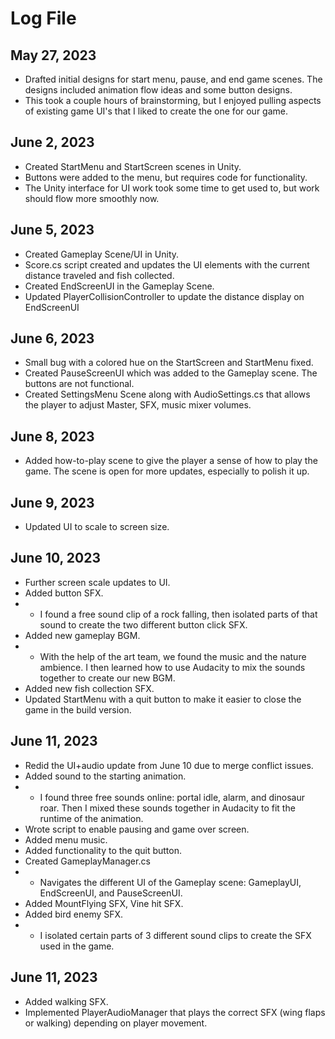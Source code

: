 # Log File

## May 27, 2023
* Drafted initial designs for start menu, pause, and end game scenes. The designs included animation flow ideas and some button designs.
* This took a couple hours of brainstorming, but I enjoyed pulling aspects of existing game UI's that I liked to create the one for our game.

## June 2, 2023
* Created StartMenu and StartScreen scenes in Unity.
* Buttons were added to the menu, but requires code for functionality.
* The Unity interface for UI work took some time to get used to, but work should flow more smoothly now.

## June 5, 2023
* Created Gameplay Scene/UI in Unity.
* Score.cs script created and updates the UI elements with the current distance traveled and fish collected.
* Created EndScreenUI in the Gameplay Scene.
* Updated PlayerCollisionController to update the distance display on EndScreenUI

## June 6, 2023
* Small bug with a colored hue on the StartScreen and StartMenu fixed.
* Created PauseScreenUI which was added to the Gameplay scene. The buttons are not functional.
* Created SettingsMenu Scene along with AudioSettings.cs that allows the player to adjust Master, SFX, music mixer volumes. 

## June 8, 2023
* Added how-to-play scene to give the player a sense of how to play the game. The scene is open for more updates, especially to polish it up.

## June 9, 2023
* Updated UI to scale to screen size.

## June 10, 2023
* Further screen scale updates to UI.
* Added button SFX.
* * I found a free sound clip of a rock falling, then isolated parts of that sound to create the two different button click SFX.
* Added new gameplay BGM. 
* * With the help of the art team, we found the music and the nature ambience. I then learned how to use Audacity to mix the sounds together to create our new BGM.
* Added new fish collection SFX.
* Updated StartMenu with a quit button to make it easier to close the game in the build version.

## June 11, 2023
* Redid the UI+audio update from June 10 due to merge conflict issues.
* Added sound to the starting animation. 
* * I found three free sounds online: portal idle, alarm, and dinosaur roar. Then I mixed these sounds together in Audacity to fit the runtime of the animation.
* Wrote script to enable pausing and game over screen.
* Added menu music.
* Added functionality to the quit button.
* Created GameplayManager.cs
* * Navigates the different UI of the Gameplay scene: GameplayUI, EndScreenUI, and PauseScreenUI.
* Added MountFlying SFX, Vine hit SFX.
* Added bird enemy SFX.
* * I isolated certain parts of 3 different sound clips to create the SFX used in the game. 

## June 11, 2023
* Added walking SFX.
* Implemented PlayerAudioManager that plays the correct SFX (wing flaps or walking) depending on player movement.